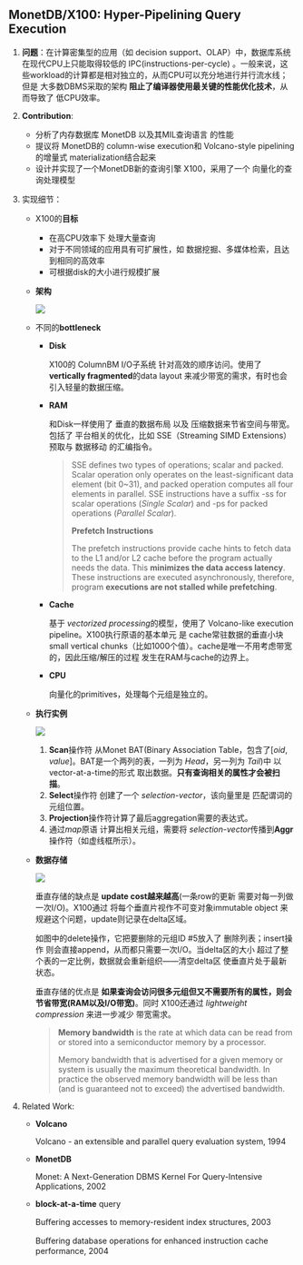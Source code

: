 ## MonetDB/X100: Hyper-Pipelining Query Execution

1. **问题**：在计算密集型的应用（如 decision support、OLAP）中，数据库系统在现代CPU上只能取得较低的 IPC(instructions-per-cycle) 。一般来说，这些workload的计算都是相对独立的，从而CPU可以充分地进行并行流水线；但是 大多数DBMS采取的架构 **阻止了编译器使用最关键的性能优化技术**，从而导致了 低CPU效率。
2. **Contribution**: 
   - 分析了内存数据库 MonetDB 以及其MIL查询语言 的性能
   - 提议将 MonetDB的 column-wise execution和 Volcano-style pipelining的增量式 materialization结合起来
   - 设计并实现了一个MonetDB新的查询引擎 X100，采用了一个 向量化的查询处理模型

3. 实现细节：

   - X100的**目标**

     - 在高CPU效率下 处理大量查询
     - 对于不同领域的应用具有可扩展性，如 数据挖掘、多媒体检索，且达到相同的高效率
     - 可根据disk的大小进行规模扩展

   - **架构**

     ![](https://cchw-1257198376.cos.ap-chengdu.myqcloud.com/test/clipboard_20200310054018.png)

   - 不同的**bottleneck**

     - **Disk**

       X100的 ColumnBM I/O子系统 针对高效的顺序访问。使用了 **vertically fragmented**的data layout 来减少带宽的需求，有时也会引入轻量的数据压缩。

     - **RAM**

       和Disk一样使用了 垂直的数据布局 以及 压缩数据来节省空间与带宽。包括了 平台相关的优化，比如 SSE（Streaming SIMD Extensions） 预取与 数据移动 的汇编指令。

       > SSE defines two types of operations; scalar and packed. Scalar operation only operates on the least-significant data element (bit 0~31), and packed operation computes all four elements in parallel. SSE instructions have a suffix -ss for scalar operations (*Single Scalar*) and -ps for packed operations (*Parallel Scalar*).
       >
       > **Prefetch Instructions**
       >
       > The prefetch instructions provide cache hints to fetch data to the L1 and/or L2 cache before the program actually needs the data. This **minimizes the data access latency**. These instructions are executed asynchronously, therefore, program **executions are not stalled while prefetching**.

     - **Cache**

       基于 *vectorized processing*的模型，使用了 Volcano-like execution pipeline。X100执行原语的基本单元 是 cache常驻数据的垂直小块 small vertical chunks（比如1000个值）。cache是唯一不用考虑带宽的，因此压缩/解压的过程 发生在RAM与cache的边界上。

     - **CPU**

       向量化的primitives，处理每个元组是独立的。

   - **执行实例**

     ![](https://cchw-1257198376.cos.ap-chengdu.myqcloud.com/test/clipboard_20200310114642.png)

     1. **Scan**操作符 从Monet BAT(Binary Association Table，包含了[*oid*, *value*]。BAT是一个两列的表，一列为 *Head*，另一列为 *Tail*)中 以vector-at-a-time的形式 取出数据。**只有查询相关的属性才会被扫描**。
     2. **Select**操作符 创建了一个 *selection-vector*，该向量里是 匹配谓词的元组位置。
     3. **Projection**操作符计算了最后aggregation需要的表达式。
     4. 通过*map*原语 计算出相关元组，需要将 *selection-vector*传播到**Aggr**操作符（如虚线框所示）。

   - **数据存储**

     ![](https://cchw-1257198376.cos.ap-chengdu.myqcloud.com/test/clipboard_20200310115834.png)
     
     垂直存储的缺点是 **update cost越来越高**(一条row的更新 需要对每一列做一次I/O)。X100通过 将每个垂直片视作不可变对象immutable object 来规避这个问题，update则记录在delta区域。
     
     如图中的delete操作，它把要删除的元组ID #5放入了 删除列表；insert操作 则会直接append，从而都只需要一次I/O。当delta区的大小 超过了整个表的一定比例，数据就会重新组织——清空delta区 使垂直片处于最新状态。
     
     垂直存储的优点是 **如果查询会访问很多元组但又不需要所有的属性，则会节省带宽(RAM以及I/O带宽)**。同时 X100还通过 *lightweight compression* 来进一步减少 带宽需求。
     
     > **Memory bandwidth** is the rate at which data can be read from or stored into a semiconductor memory by a processor. 
     >
     > Memory bandwidth that is advertised for a given memory or system is usually the maximum theoretical bandwidth. In practice the observed memory bandwidth will be less than (and is guaranteed not to exceed) the advertised bandwidth. 

4. Related Work:

   - **Volcano**

     Volcano - an extensible and parallel query evaluation system, 1994

   - **MonetDB**

     Monet: A Next-Generation DBMS Kernel For Query-Intensive Applications, 2002

   - **block-at-a-time** query

     Buﬀering accesses to memory-resident index structures, 2003

     Buﬀering database operations for enhanced instruction cache performance, 2004

